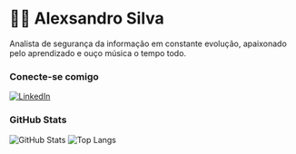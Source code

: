 # 👋🏻 Alexsandro Silva

Analista de segurança da informação em constante evolução, apaixonado pelo aprendizado e ouço música o tempo todo.

### Conecte-se comigo

[![LinkedIn](https://img.shields.io/badge/-LinkedIn-000?style=for-the-badge&logo=linkedin&logoColor=30A3DC)](https://www.linkedin.com/in/alexsilva-sh/)

### GitHub Stats

![GitHub Stats](https://github-readme-stats.vercel.app/api?username=alexsandropsilva&theme=transparent&bg_color=000&border_color=30A3DC&show_icons=true&icon_color=30A3DC&title_color=E94D5F&text_color=FFF)
![Top Langs](https://github-readme-stats-git-masterrstaa-rickstaa.vercel.app/api/top-langs/?username=alexsandropsilva&layout=compact&bg_color=000&border_color=30A3DC&title_color=E94D5F&text_color=FFF)
